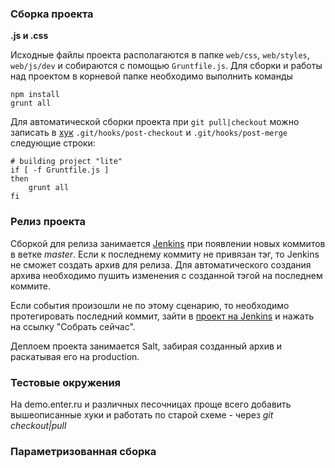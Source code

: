 ### Сборка проекта

**.js и .css**

Исходные файлы проекта располагаются в папке `web/css`, `web/styles`, `web/js/dev` и собираются с помощью `Gruntfile.js`.
Для сборки и работы над проектом в корневой папке необходимо выполнить команды

```
npm install
grunt all
```

Для автоматической сборки проекта при `git pull|checkout` можно записать в [хук](http://git-scm.com/docs/githooks)
`.git/hooks/post-checkout` и `.git/hooks/post-merge`  следующие строки:

```
# building project "lite"
if [ -f Gruntfile.js ]
then
    grunt all
fi
```

### Релиз проекта

Сборкой для релиза занимается [Jenkins](http://ci.ent3.ru) при появлении новых коммитов в ветке *master*. 
Если к последнему коммиту не привязан тэг, то Jenkins не сможет создать архив для релиза. Для автоматического создания 
архива необходимо пушить изменения с созданной тэгой на последнем коммите.

Если события произошли не по этому сценарию, то необходимо протегировать последний коммит, зайти
в [проект на Jenkins](http://ci.ent3.ru/job/site-prod/) и нажать на ссылку "Собрать сейчас".

Деплоем проекта занимается Salt, забирая созданный архив и раскатывая его на production.

### Тестовые окружения

На demo.enter.ru и различных песочницах проще всего добавить вышеописанные хуки и работать по старой схеме - через 
*git checkout|pull*

### Параметризованная сборка